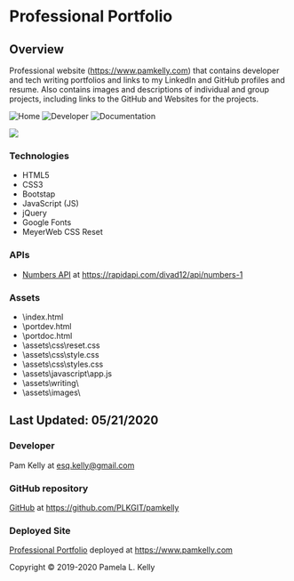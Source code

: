# Professional Portfolio

## Overview
Professional website (https://www.pamkelly.com) that contains developer and tech writing portfolios and links to my LinkedIn and GitHub profiles and resume.  Also contains images and descriptions of individual and group projects, including links to the GitHub and Websites for the projects.

![Home](https://res.cloudinary.com/damplk/image/upload/v1588299413/portal/01_Portfolio_home01_p2y75i.png "Home")
![Developer](https://res.cloudinary.com/damplk/image/upload/v1588299441/portal/06_Portfolio_dev02_e31cz3.png "Developer Portfolio")
![Documentation](https://res.cloudinary.com/damplk/image/upload/v1588299418/portal/08_Portfolio_doc01_wuq1gc.png "Techwriting Portfolio")

![](https://res.cloudinary.com/damplk/image/upload/v1588299885/portal/portfolio_e0qzke.gif)

### Technologies
* HTML5
* CSS3
* Bootstap
* JavaScript (JS)
* jQuery
* Google Fonts
* MeyerWeb CSS Reset

### APIs
* [Numbers API](https://rapidapi.com/divad12/api/numbers-1) at https://rapidapi.com/divad12/api/numbers-1 

### Assets
* \index.html <!---Home page--->
* \portdev.html <!---Developer Porfolio page--->
* \portdoc.html <!---Techwriting / Documentation Portfolio page--->
* \assets\css\reset.css <!---MeyerWeb CSS Reset--->
* \assets\css\style.css <!---Site Stylesheet--->
* \assets\css\styles.css <!---Stylesheet for documentation examples--->
* \assets\javascript\app.js <!---Site JavaScript/jQuery code--->
* \assets\writing\ <!---Tech Writing / Documentation Porfolio Assets--->
* \assets\images\ <!---All images are being served from my CDN on Cloudinary--->

## Last Updated: 05/21/2020

### Developer
Pam Kelly at [esq.kelly@gmail.com](mailto:esq.kelly@gmail.com)

### GitHub repository
[GitHub](https://github.com/PLKGIT/pamkelly) at https://github.com/PLKGIT/pamkelly

### Deployed Site
[Professional Portfolio](https://www.pamkelly.com) deployed at https://www.pamkelly.com

Copyright &copy; 2019-2020 Pamela L. Kelly